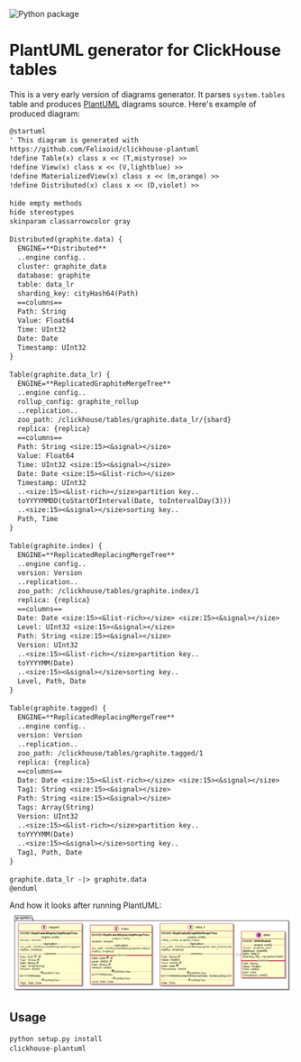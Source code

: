![Python package](https://github.com/Felixoid/clickhouse-plantuml/workflows/Python%20package/badge.svg)

# PlantUML generator for ClickHouse tables

This is a very early version of diagrams generator. It parses `system.tables` table and produces [PlantUML](https://plantuml.com) diagrams source. Here's example of produced diagram:

```plantuml
@startuml
' This diagram is generated with https://github.com/Felixoid/clickhouse-plantuml
!define Table(x) class x << (T,mistyrose) >>
!define View(x) class x << (V,lightblue) >>
!define MaterializedView(x) class x << (m,orange) >>
!define Distributed(x) class x << (D,violet) >>

hide empty methods
hide stereotypes
skinparam classarrowcolor gray

Distributed(graphite.data) {
  ENGINE=**Distributed**
  ..engine config..
  cluster: graphite_data
  database: graphite
  table: data_lr
  sharding_key: cityHash64(Path)
  ==columns==
  Path: String
  Value: Float64
  Time: UInt32
  Date: Date
  Timestamp: UInt32
}

Table(graphite.data_lr) {
  ENGINE=**ReplicatedGraphiteMergeTree**
  ..engine config..
  rollup_config: graphite_rollup
  ..replication..
  zoo_path: /clickhouse/tables/graphite.data_lr/{shard}
  replica: {replica}
  ==columns==
  Path: String <size:15><&signal></size>
  Value: Float64
  Time: UInt32 <size:15><&signal></size>
  Date: Date <size:15><&list-rich></size>
  Timestamp: UInt32
  ..<size:15><&list-rich></size>partition key..
  toYYYYMMDD(toStartOfInterval(Date, toIntervalDay(3)))
  ..<size:15><&signal></size>sorting key..
  Path, Time
}

Table(graphite.index) {
  ENGINE=**ReplicatedReplacingMergeTree**
  ..engine config..
  version: Version
  ..replication..
  zoo_path: /clickhouse/tables/graphite.index/1
  replica: {replica}
  ==columns==
  Date: Date <size:15><&list-rich></size> <size:15><&signal></size>
  Level: UInt32 <size:15><&signal></size>
  Path: String <size:15><&signal></size>
  Version: UInt32
  ..<size:15><&list-rich></size>partition key..
  toYYYYMM(Date)
  ..<size:15><&signal></size>sorting key..
  Level, Path, Date
}

Table(graphite.tagged) {
  ENGINE=**ReplicatedReplacingMergeTree**
  ..engine config..
  version: Version
  ..replication..
  zoo_path: /clickhouse/tables/graphite.tagged/1
  replica: {replica}
  ==columns==
  Date: Date <size:15><&list-rich></size> <size:15><&signal></size>
  Tag1: String <size:15><&signal></size>
  Path: String <size:15><&signal></size>
  Tags: Array(String)
  Version: UInt32
  ..<size:15><&list-rich></size>partition key..
  toYYYYMM(Date)
  ..<size:15><&signal></size>sorting key..
  Tag1, Path, Date
}

graphite.data_lr -|> graphite.data
@enduml
```

And how it looks after running PlantUML:  
![example](./docs/example.png)

## Usage

```bash
python setup.py install
clickhouse-plantuml
```

